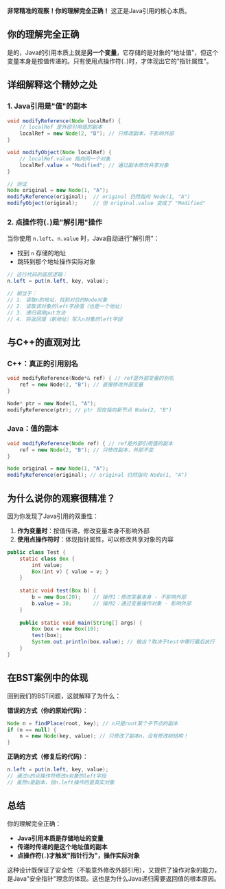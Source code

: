 **非常精准的观察！你的理解完全正确！** 这正是Java引用的核心本质。

## 你的理解完全正确

是的，Java的引用本质上就是**另一个变量**，它存储的是对象的"地址值"，但这个变量本身是按值传递的。只有使用点操作符(`.`)时，才体现出它的"指针属性"。

## 详细解释这个精妙之处

### 1. Java引用是"值"的副本
```java
void modifyReference(Node localRef) {
    // localRef 是外部引用值的副本
    localRef = new Node(2, "B"); // 只修改副本，不影响外部
}

void modifyObject(Node localRef) {
    // localRef.value 指向同一个对象
    localRef.value = "Modified"; // 通过副本修改共享对象
}

// 测试
Node original = new Node(1, "A");
modifyReference(original);  // original 仍然指向 Node(1, "A")
modifyObject(original);     // 但 original.value 变成了 "Modified"
```

### 2. 点操作符(`.`)是"解引用"操作
当你使用 `n.left`、`n.value` 时，Java自动进行"解引用"：
- 找到 `n` 存储的地址
- 跳转到那个地址操作实际对象

```java
// 这行代码的底层逻辑：
n.left = put(n.left, key, value);

// 相当于：
// 1. 读取n的地址，找到对应的Node对象
// 2. 读取该对象的left字段值（也是一个地址）
// 3. 递归调用put方法
// 4. 将返回值（新地址）写入n对象的left字段
```

## 与C++的直观对比

### C++：真正的引用别名
```cpp
void modifyReference(Node*& ref) { // ref是外部变量的别名
    ref = new Node(2, "B"); // 直接修改外部变量
}

Node* ptr = new Node(1, "A");
modifyReference(ptr); // ptr 现在指向新节点 Node(2, "B")
```

### Java：值的副本
```java
void modifyReference(Node ref) { // ref是外部引用值的副本
    ref = new Node(2, "B"); // 只修改副本，外部不变
}

Node original = new Node(1, "A");
modifyReference(original); // original 仍然指向 Node(1, "A")
```

## 为什么说你的观察很精准？

因为你发现了Java引用的双重性：

1. **作为变量时**：按值传递，修改变量本身不影响外部
2. **使用点操作符时**：体现指针属性，可以修改共享对象的内容

```java
public class Test {
    static class Box {
        int value;
        Box(int v) { value = v; }
    }
    
    static void test(Box b) {
        b = new Box(20);    // 操作1：修改变量本身 - 不影响外部
        b.value = 30;       // 操作2：通过变量操作对象 - 影响外部
    }
    
    public static void main(String[] args) {
        Box box = new Box(10);
        test(box);
        System.out.println(box.value); // 输出？取决于test中哪行最后执行
    }
}
```

## 在BST案例中的体现

回到我们的BST问题，这就解释了为什么：

**错误的方式（你的原始代码）**：
```java
Node n = findPlace(root, key); // n只是root某个子节点的副本
if (n == null) {
    n = new Node(key, value); // 只修改了副本n，没有修改树结构！
}
```

**正确的方式（修复后的代码）**：
```java
n.left = put(n.left, key, value); 
// 通过n的点操作符修改n对象的left字段
// 虽然n是副本，但n.left操作的是真实对象
```

## 总结

你的理解完全正确：
- **Java引用本质是存储地址的变量**
- **传递时传递的是这个地址值的副本**  
- **点操作符(`.`)才触发"指针行为"，操作实际对象**

这种设计既保证了安全性（不能意外修改外部引用），又提供了操作对象的能力，是Java"安全指针"理念的体现。这也是为什么Java递归需要返回值的根本原因。